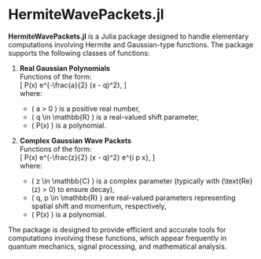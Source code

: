 # HermiteWavePackets.jl

**HermiteWavePackets.jl** is a Julia package designed to handle elementary computations involving Hermite and Gaussian-type functions. The package supports the following classes of functions:

1. **Real Gaussian Polynomials**  
   Functions of the form:  
   \[
   P(x) e^{-\frac{a}{2} (x - q)^2},
   \]  
   where:
   - \( a > 0 \) is a positive real number,
   - \( q \in \mathbb{R} \) is a real-valued shift parameter,
   - \( P(x) \) is a polynomial.

2. **Complex Gaussian Wave Packets**  
   Functions of the form:  
   \[
   P(x) e^{-\frac{z}{2} (x - q)^2} e^{i p x},
   \]  
   where:
   - \( z \in \mathbb{C} \) is a complex parameter (typically with \(\text{Re}(z) > 0\) to ensure decay),
   - \( q, p \in \mathbb{R} \) are real-valued parameters representing spatial shift and momentum, respectively,
   - \( P(x) \) is a polynomial.

The package is designed to provide efficient and accurate tools for computations involving these functions, which appear frequently in quantum mechanics, signal processing, and mathematical analysis.
